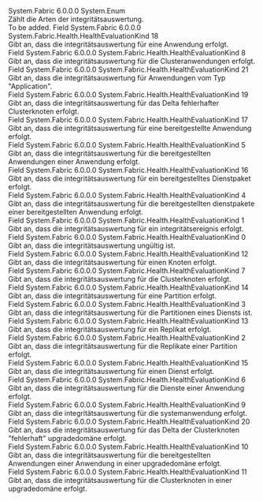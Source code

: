 <Type Name="HealthEvaluationKind" FullName="System.Fabric.Health.HealthEvaluationKind">
  <TypeSignature Language="C#" Value="public enum HealthEvaluationKind" />
  <TypeSignature Language="ILAsm" Value=".class public auto ansi sealed HealthEvaluationKind extends System.Enum" />
  <TypeSignature Language="DocId" Value="T:System.Fabric.Health.HealthEvaluationKind" />
  <TypeSignature Language="VB.NET" Value="Public Enum HealthEvaluationKind" />
  <TypeSignature Language="F#" Value="type HealthEvaluationKind = " />
  <AssemblyInfo>
    <AssemblyName>System.Fabric</AssemblyName>
    <AssemblyVersion>6.0.0.0</AssemblyVersion>
  </AssemblyInfo>
  <Base>
    <BaseTypeName>System.Enum</BaseTypeName>
  </Base>
  <Docs>
    <summary>
      <para>Zählt die Arten der integritätsauswertung.</para>
    </summary>
    <remarks>To be added.</remarks>
  </Docs>
  <Members>
    <Member MemberName="Application">
      <MemberSignature Language="C#" Value="Application" />
      <MemberSignature Language="ILAsm" Value=".field public static literal valuetype System.Fabric.Health.HealthEvaluationKind Application = int32(18)" />
      <MemberSignature Language="DocId" Value="F:System.Fabric.Health.HealthEvaluationKind.Application" />
      <MemberSignature Language="VB.NET" Value="Application" />
      <MemberSignature Language="F#" Value="Application = 18" Usage="System.Fabric.Health.HealthEvaluationKind.Application" />
      <MemberType>Field</MemberType>
      <AssemblyInfo>
        <AssemblyName>System.Fabric</AssemblyName>
        <AssemblyVersion>6.0.0.0</AssemblyVersion>
      </AssemblyInfo>
      <ReturnValue>
        <ReturnType>System.Fabric.Health.HealthEvaluationKind</ReturnType>
      </ReturnValue>
      <MemberValue>18</MemberValue>
      <Docs>
        <summary>
          <para>Gibt an, dass die integritätsauswertung für eine Anwendung erfolgt.</para>
        </summary>
      </Docs>
    </Member>
    <Member MemberName="Applications">
      <MemberSignature Language="C#" Value="Applications" />
      <MemberSignature Language="ILAsm" Value=".field public static literal valuetype System.Fabric.Health.HealthEvaluationKind Applications = int32(8)" />
      <MemberSignature Language="DocId" Value="F:System.Fabric.Health.HealthEvaluationKind.Applications" />
      <MemberSignature Language="VB.NET" Value="Applications" />
      <MemberSignature Language="F#" Value="Applications = 8" Usage="System.Fabric.Health.HealthEvaluationKind.Applications" />
      <MemberType>Field</MemberType>
      <AssemblyInfo>
        <AssemblyName>System.Fabric</AssemblyName>
        <AssemblyVersion>6.0.0.0</AssemblyVersion>
      </AssemblyInfo>
      <ReturnValue>
        <ReturnType>System.Fabric.Health.HealthEvaluationKind</ReturnType>
      </ReturnValue>
      <MemberValue>8</MemberValue>
      <Docs>
        <summary>
          <para>Gibt an, dass die integritätsauswertung für die Clusteranwendungen erfolgt.</para>
        </summary>
      </Docs>
    </Member>
    <Member MemberName="ApplicationTypeApplications">
      <MemberSignature Language="C#" Value="ApplicationTypeApplications" />
      <MemberSignature Language="ILAsm" Value=".field public static literal valuetype System.Fabric.Health.HealthEvaluationKind ApplicationTypeApplications = int32(21)" />
      <MemberSignature Language="DocId" Value="F:System.Fabric.Health.HealthEvaluationKind.ApplicationTypeApplications" />
      <MemberSignature Language="VB.NET" Value="ApplicationTypeApplications" />
      <MemberSignature Language="F#" Value="ApplicationTypeApplications = 21" Usage="System.Fabric.Health.HealthEvaluationKind.ApplicationTypeApplications" />
      <MemberType>Field</MemberType>
      <AssemblyInfo>
        <AssemblyName>System.Fabric</AssemblyName>
        <AssemblyVersion>6.0.0.0</AssemblyVersion>
      </AssemblyInfo>
      <ReturnValue>
        <ReturnType>System.Fabric.Health.HealthEvaluationKind</ReturnType>
      </ReturnValue>
      <MemberValue>21</MemberValue>
      <Docs>
        <summary>
          <para>
            Gibt an, dass die integritätsauswertung für Anwendungen vom Typ "Application".
            </para>
        </summary>
      </Docs>
    </Member>
    <Member MemberName="DeltaNodesCheck">
      <MemberSignature Language="C#" Value="DeltaNodesCheck" />
      <MemberSignature Language="ILAsm" Value=".field public static literal valuetype System.Fabric.Health.HealthEvaluationKind DeltaNodesCheck = int32(19)" />
      <MemberSignature Language="DocId" Value="F:System.Fabric.Health.HealthEvaluationKind.DeltaNodesCheck" />
      <MemberSignature Language="VB.NET" Value="DeltaNodesCheck" />
      <MemberSignature Language="F#" Value="DeltaNodesCheck = 19" Usage="System.Fabric.Health.HealthEvaluationKind.DeltaNodesCheck" />
      <MemberType>Field</MemberType>
      <AssemblyInfo>
        <AssemblyName>System.Fabric</AssemblyName>
        <AssemblyVersion>6.0.0.0</AssemblyVersion>
      </AssemblyInfo>
      <ReturnValue>
        <ReturnType>System.Fabric.Health.HealthEvaluationKind</ReturnType>
      </ReturnValue>
      <MemberValue>19</MemberValue>
      <Docs>
        <summary>
          <para>Gibt an, dass die integritätsauswertung für das Delta fehlerhafter Clusterknoten erfolgt.</para>
        </summary>
      </Docs>
    </Member>
    <Member MemberName="DeployedApplication">
      <MemberSignature Language="C#" Value="DeployedApplication" />
      <MemberSignature Language="ILAsm" Value=".field public static literal valuetype System.Fabric.Health.HealthEvaluationKind DeployedApplication = int32(17)" />
      <MemberSignature Language="DocId" Value="F:System.Fabric.Health.HealthEvaluationKind.DeployedApplication" />
      <MemberSignature Language="VB.NET" Value="DeployedApplication" />
      <MemberSignature Language="F#" Value="DeployedApplication = 17" Usage="System.Fabric.Health.HealthEvaluationKind.DeployedApplication" />
      <MemberType>Field</MemberType>
      <AssemblyInfo>
        <AssemblyName>System.Fabric</AssemblyName>
        <AssemblyVersion>6.0.0.0</AssemblyVersion>
      </AssemblyInfo>
      <ReturnValue>
        <ReturnType>System.Fabric.Health.HealthEvaluationKind</ReturnType>
      </ReturnValue>
      <MemberValue>17</MemberValue>
      <Docs>
        <summary>
          <para>Gibt an, dass die integritätsauswertung für eine bereitgestellte Anwendung erfolgt.</para>
        </summary>
      </Docs>
    </Member>
    <Member MemberName="DeployedApplications">
      <MemberSignature Language="C#" Value="DeployedApplications" />
      <MemberSignature Language="ILAsm" Value=".field public static literal valuetype System.Fabric.Health.HealthEvaluationKind DeployedApplications = int32(5)" />
      <MemberSignature Language="DocId" Value="F:System.Fabric.Health.HealthEvaluationKind.DeployedApplications" />
      <MemberSignature Language="VB.NET" Value="DeployedApplications" />
      <MemberSignature Language="F#" Value="DeployedApplications = 5" Usage="System.Fabric.Health.HealthEvaluationKind.DeployedApplications" />
      <MemberType>Field</MemberType>
      <AssemblyInfo>
        <AssemblyName>System.Fabric</AssemblyName>
        <AssemblyVersion>6.0.0.0</AssemblyVersion>
      </AssemblyInfo>
      <ReturnValue>
        <ReturnType>System.Fabric.Health.HealthEvaluationKind</ReturnType>
      </ReturnValue>
      <MemberValue>5</MemberValue>
      <Docs>
        <summary>
          <para>Gibt an, dass die integritätsauswertung für die bereitgestellten Anwendungen einer Anwendung erfolgt.</para>
        </summary>
      </Docs>
    </Member>
    <Member MemberName="DeployedServicePackage">
      <MemberSignature Language="C#" Value="DeployedServicePackage" />
      <MemberSignature Language="ILAsm" Value=".field public static literal valuetype System.Fabric.Health.HealthEvaluationKind DeployedServicePackage = int32(16)" />
      <MemberSignature Language="DocId" Value="F:System.Fabric.Health.HealthEvaluationKind.DeployedServicePackage" />
      <MemberSignature Language="VB.NET" Value="DeployedServicePackage" />
      <MemberSignature Language="F#" Value="DeployedServicePackage = 16" Usage="System.Fabric.Health.HealthEvaluationKind.DeployedServicePackage" />
      <MemberType>Field</MemberType>
      <AssemblyInfo>
        <AssemblyName>System.Fabric</AssemblyName>
        <AssemblyVersion>6.0.0.0</AssemblyVersion>
      </AssemblyInfo>
      <ReturnValue>
        <ReturnType>System.Fabric.Health.HealthEvaluationKind</ReturnType>
      </ReturnValue>
      <MemberValue>16</MemberValue>
      <Docs>
        <summary>
          <para>Gibt an, dass die integritätsauswertung für ein bereitgestelltes Dienstpaket erfolgt.</para>
        </summary>
      </Docs>
    </Member>
    <Member MemberName="DeployedServicePackages">
      <MemberSignature Language="C#" Value="DeployedServicePackages" />
      <MemberSignature Language="ILAsm" Value=".field public static literal valuetype System.Fabric.Health.HealthEvaluationKind DeployedServicePackages = int32(4)" />
      <MemberSignature Language="DocId" Value="F:System.Fabric.Health.HealthEvaluationKind.DeployedServicePackages" />
      <MemberSignature Language="VB.NET" Value="DeployedServicePackages" />
      <MemberSignature Language="F#" Value="DeployedServicePackages = 4" Usage="System.Fabric.Health.HealthEvaluationKind.DeployedServicePackages" />
      <MemberType>Field</MemberType>
      <AssemblyInfo>
        <AssemblyName>System.Fabric</AssemblyName>
        <AssemblyVersion>6.0.0.0</AssemblyVersion>
      </AssemblyInfo>
      <ReturnValue>
        <ReturnType>System.Fabric.Health.HealthEvaluationKind</ReturnType>
      </ReturnValue>
      <MemberValue>4</MemberValue>
      <Docs>
        <summary>
          <para>Gibt an, dass die integritätsauswertung für die bereitgestellten dienstpakete einer bereitgestellten Anwendung erfolgt.</para>
        </summary>
      </Docs>
    </Member>
    <Member MemberName="Event">
      <MemberSignature Language="C#" Value="Event" />
      <MemberSignature Language="ILAsm" Value=".field public static literal valuetype System.Fabric.Health.HealthEvaluationKind Event = int32(1)" />
      <MemberSignature Language="DocId" Value="F:System.Fabric.Health.HealthEvaluationKind.Event" />
      <MemberSignature Language="VB.NET" Value="Event" />
      <MemberSignature Language="F#" Value="Event = 1" Usage="System.Fabric.Health.HealthEvaluationKind.Event" />
      <MemberType>Field</MemberType>
      <AssemblyInfo>
        <AssemblyName>System.Fabric</AssemblyName>
        <AssemblyVersion>6.0.0.0</AssemblyVersion>
      </AssemblyInfo>
      <ReturnValue>
        <ReturnType>System.Fabric.Health.HealthEvaluationKind</ReturnType>
      </ReturnValue>
      <MemberValue>1</MemberValue>
      <Docs>
        <summary>
          <para>Gibt an, dass die integritätsauswertung für ein integritätsereignis erfolgt.</para>
        </summary>
      </Docs>
    </Member>
    <Member MemberName="Invalid">
      <MemberSignature Language="C#" Value="Invalid" />
      <MemberSignature Language="ILAsm" Value=".field public static literal valuetype System.Fabric.Health.HealthEvaluationKind Invalid = int32(0)" />
      <MemberSignature Language="DocId" Value="F:System.Fabric.Health.HealthEvaluationKind.Invalid" />
      <MemberSignature Language="VB.NET" Value="Invalid" />
      <MemberSignature Language="F#" Value="Invalid = 0" Usage="System.Fabric.Health.HealthEvaluationKind.Invalid" />
      <MemberType>Field</MemberType>
      <AssemblyInfo>
        <AssemblyName>System.Fabric</AssemblyName>
        <AssemblyVersion>6.0.0.0</AssemblyVersion>
      </AssemblyInfo>
      <ReturnValue>
        <ReturnType>System.Fabric.Health.HealthEvaluationKind</ReturnType>
      </ReturnValue>
      <MemberValue>0</MemberValue>
      <Docs>
        <summary>
          <para>Gibt an, dass die integritätsauswertung ungültig ist.</para>
        </summary>
      </Docs>
    </Member>
    <Member MemberName="Node">
      <MemberSignature Language="C#" Value="Node" />
      <MemberSignature Language="ILAsm" Value=".field public static literal valuetype System.Fabric.Health.HealthEvaluationKind Node = int32(12)" />
      <MemberSignature Language="DocId" Value="F:System.Fabric.Health.HealthEvaluationKind.Node" />
      <MemberSignature Language="VB.NET" Value="Node" />
      <MemberSignature Language="F#" Value="Node = 12" Usage="System.Fabric.Health.HealthEvaluationKind.Node" />
      <MemberType>Field</MemberType>
      <AssemblyInfo>
        <AssemblyName>System.Fabric</AssemblyName>
        <AssemblyVersion>6.0.0.0</AssemblyVersion>
      </AssemblyInfo>
      <ReturnValue>
        <ReturnType>System.Fabric.Health.HealthEvaluationKind</ReturnType>
      </ReturnValue>
      <MemberValue>12</MemberValue>
      <Docs>
        <summary>
          <para>Gibt an, dass die integritätsauswertung für einen Knoten erfolgt.</para>
        </summary>
      </Docs>
    </Member>
    <Member MemberName="Nodes">
      <MemberSignature Language="C#" Value="Nodes" />
      <MemberSignature Language="ILAsm" Value=".field public static literal valuetype System.Fabric.Health.HealthEvaluationKind Nodes = int32(7)" />
      <MemberSignature Language="DocId" Value="F:System.Fabric.Health.HealthEvaluationKind.Nodes" />
      <MemberSignature Language="VB.NET" Value="Nodes" />
      <MemberSignature Language="F#" Value="Nodes = 7" Usage="System.Fabric.Health.HealthEvaluationKind.Nodes" />
      <MemberType>Field</MemberType>
      <AssemblyInfo>
        <AssemblyName>System.Fabric</AssemblyName>
        <AssemblyVersion>6.0.0.0</AssemblyVersion>
      </AssemblyInfo>
      <ReturnValue>
        <ReturnType>System.Fabric.Health.HealthEvaluationKind</ReturnType>
      </ReturnValue>
      <MemberValue>7</MemberValue>
      <Docs>
        <summary>
          <para>Gibt an, dass die integritätsauswertung für die Clusterknoten erfolgt.</para>
        </summary>
      </Docs>
    </Member>
    <Member MemberName="Partition">
      <MemberSignature Language="C#" Value="Partition" />
      <MemberSignature Language="ILAsm" Value=".field public static literal valuetype System.Fabric.Health.HealthEvaluationKind Partition = int32(14)" />
      <MemberSignature Language="DocId" Value="F:System.Fabric.Health.HealthEvaluationKind.Partition" />
      <MemberSignature Language="VB.NET" Value="Partition" />
      <MemberSignature Language="F#" Value="Partition = 14" Usage="System.Fabric.Health.HealthEvaluationKind.Partition" />
      <MemberType>Field</MemberType>
      <AssemblyInfo>
        <AssemblyName>System.Fabric</AssemblyName>
        <AssemblyVersion>6.0.0.0</AssemblyVersion>
      </AssemblyInfo>
      <ReturnValue>
        <ReturnType>System.Fabric.Health.HealthEvaluationKind</ReturnType>
      </ReturnValue>
      <MemberValue>14</MemberValue>
      <Docs>
        <summary>
          <para>Gibt an, dass die integritätsauswertung für eine Partition erfolgt.</para>
        </summary>
      </Docs>
    </Member>
    <Member MemberName="Partitions">
      <MemberSignature Language="C#" Value="Partitions" />
      <MemberSignature Language="ILAsm" Value=".field public static literal valuetype System.Fabric.Health.HealthEvaluationKind Partitions = int32(3)" />
      <MemberSignature Language="DocId" Value="F:System.Fabric.Health.HealthEvaluationKind.Partitions" />
      <MemberSignature Language="VB.NET" Value="Partitions" />
      <MemberSignature Language="F#" Value="Partitions = 3" Usage="System.Fabric.Health.HealthEvaluationKind.Partitions" />
      <MemberType>Field</MemberType>
      <AssemblyInfo>
        <AssemblyName>System.Fabric</AssemblyName>
        <AssemblyVersion>6.0.0.0</AssemblyVersion>
      </AssemblyInfo>
      <ReturnValue>
        <ReturnType>System.Fabric.Health.HealthEvaluationKind</ReturnType>
      </ReturnValue>
      <MemberValue>3</MemberValue>
      <Docs>
        <summary>
          <para>Gibt an, dass die integritätsauswertung für die Partitionen eines Diensts ist.</para>
        </summary>
      </Docs>
    </Member>
    <Member MemberName="Replica">
      <MemberSignature Language="C#" Value="Replica" />
      <MemberSignature Language="ILAsm" Value=".field public static literal valuetype System.Fabric.Health.HealthEvaluationKind Replica = int32(13)" />
      <MemberSignature Language="DocId" Value="F:System.Fabric.Health.HealthEvaluationKind.Replica" />
      <MemberSignature Language="VB.NET" Value="Replica" />
      <MemberSignature Language="F#" Value="Replica = 13" Usage="System.Fabric.Health.HealthEvaluationKind.Replica" />
      <MemberType>Field</MemberType>
      <AssemblyInfo>
        <AssemblyName>System.Fabric</AssemblyName>
        <AssemblyVersion>6.0.0.0</AssemblyVersion>
      </AssemblyInfo>
      <ReturnValue>
        <ReturnType>System.Fabric.Health.HealthEvaluationKind</ReturnType>
      </ReturnValue>
      <MemberValue>13</MemberValue>
      <Docs>
        <summary>
          <para>Gibt an, dass die integritätsauswertung für ein Replikat erfolgt.</para>
        </summary>
      </Docs>
    </Member>
    <Member MemberName="Replicas">
      <MemberSignature Language="C#" Value="Replicas" />
      <MemberSignature Language="ILAsm" Value=".field public static literal valuetype System.Fabric.Health.HealthEvaluationKind Replicas = int32(2)" />
      <MemberSignature Language="DocId" Value="F:System.Fabric.Health.HealthEvaluationKind.Replicas" />
      <MemberSignature Language="VB.NET" Value="Replicas" />
      <MemberSignature Language="F#" Value="Replicas = 2" Usage="System.Fabric.Health.HealthEvaluationKind.Replicas" />
      <MemberType>Field</MemberType>
      <AssemblyInfo>
        <AssemblyName>System.Fabric</AssemblyName>
        <AssemblyVersion>6.0.0.0</AssemblyVersion>
      </AssemblyInfo>
      <ReturnValue>
        <ReturnType>System.Fabric.Health.HealthEvaluationKind</ReturnType>
      </ReturnValue>
      <MemberValue>2</MemberValue>
      <Docs>
        <summary>
          <para>Gibt an, dass die integritätsauswertung für die Replikate einer Partition erfolgt.</para>
        </summary>
      </Docs>
    </Member>
    <Member MemberName="Service">
      <MemberSignature Language="C#" Value="Service" />
      <MemberSignature Language="ILAsm" Value=".field public static literal valuetype System.Fabric.Health.HealthEvaluationKind Service = int32(15)" />
      <MemberSignature Language="DocId" Value="F:System.Fabric.Health.HealthEvaluationKind.Service" />
      <MemberSignature Language="VB.NET" Value="Service" />
      <MemberSignature Language="F#" Value="Service = 15" Usage="System.Fabric.Health.HealthEvaluationKind.Service" />
      <MemberType>Field</MemberType>
      <AssemblyInfo>
        <AssemblyName>System.Fabric</AssemblyName>
        <AssemblyVersion>6.0.0.0</AssemblyVersion>
      </AssemblyInfo>
      <ReturnValue>
        <ReturnType>System.Fabric.Health.HealthEvaluationKind</ReturnType>
      </ReturnValue>
      <MemberValue>15</MemberValue>
      <Docs>
        <summary>
          <para>Gibt an, dass die integritätsauswertung für einen Dienst erfolgt.</para>
        </summary>
      </Docs>
    </Member>
    <Member MemberName="Services">
      <MemberSignature Language="C#" Value="Services" />
      <MemberSignature Language="ILAsm" Value=".field public static literal valuetype System.Fabric.Health.HealthEvaluationKind Services = int32(6)" />
      <MemberSignature Language="DocId" Value="F:System.Fabric.Health.HealthEvaluationKind.Services" />
      <MemberSignature Language="VB.NET" Value="Services" />
      <MemberSignature Language="F#" Value="Services = 6" Usage="System.Fabric.Health.HealthEvaluationKind.Services" />
      <MemberType>Field</MemberType>
      <AssemblyInfo>
        <AssemblyName>System.Fabric</AssemblyName>
        <AssemblyVersion>6.0.0.0</AssemblyVersion>
      </AssemblyInfo>
      <ReturnValue>
        <ReturnType>System.Fabric.Health.HealthEvaluationKind</ReturnType>
      </ReturnValue>
      <MemberValue>6</MemberValue>
      <Docs>
        <summary>
          <para>Gibt an, dass die integritätsauswertung für die Dienste einer Anwendung erfolgt.</para>
        </summary>
      </Docs>
    </Member>
    <Member MemberName="SystemApplication">
      <MemberSignature Language="C#" Value="SystemApplication" />
      <MemberSignature Language="ILAsm" Value=".field public static literal valuetype System.Fabric.Health.HealthEvaluationKind SystemApplication = int32(9)" />
      <MemberSignature Language="DocId" Value="F:System.Fabric.Health.HealthEvaluationKind.SystemApplication" />
      <MemberSignature Language="VB.NET" Value="SystemApplication" />
      <MemberSignature Language="F#" Value="SystemApplication = 9" Usage="System.Fabric.Health.HealthEvaluationKind.SystemApplication" />
      <MemberType>Field</MemberType>
      <AssemblyInfo>
        <AssemblyName>System.Fabric</AssemblyName>
        <AssemblyVersion>6.0.0.0</AssemblyVersion>
      </AssemblyInfo>
      <ReturnValue>
        <ReturnType>System.Fabric.Health.HealthEvaluationKind</ReturnType>
      </ReturnValue>
      <MemberValue>9</MemberValue>
      <Docs>
        <summary>
          <para>Gibt an, dass die integritätsauswertung für die systemanwendung erfolgt.</para>
        </summary>
      </Docs>
    </Member>
    <Member MemberName="UpgradeDomainDeltaNodesCheck">
      <MemberSignature Language="C#" Value="UpgradeDomainDeltaNodesCheck" />
      <MemberSignature Language="ILAsm" Value=".field public static literal valuetype System.Fabric.Health.HealthEvaluationKind UpgradeDomainDeltaNodesCheck = int32(20)" />
      <MemberSignature Language="DocId" Value="F:System.Fabric.Health.HealthEvaluationKind.UpgradeDomainDeltaNodesCheck" />
      <MemberSignature Language="VB.NET" Value="UpgradeDomainDeltaNodesCheck" />
      <MemberSignature Language="F#" Value="UpgradeDomainDeltaNodesCheck = 20" Usage="System.Fabric.Health.HealthEvaluationKind.UpgradeDomainDeltaNodesCheck" />
      <MemberType>Field</MemberType>
      <AssemblyInfo>
        <AssemblyName>System.Fabric</AssemblyName>
        <AssemblyVersion>6.0.0.0</AssemblyVersion>
      </AssemblyInfo>
      <ReturnValue>
        <ReturnType>System.Fabric.Health.HealthEvaluationKind</ReturnType>
      </ReturnValue>
      <MemberValue>20</MemberValue>
      <Docs>
        <summary>
          <para>Gibt an, dass die integritätsauswertung für das Delta der Clusterknoten "fehlerhaft" upgradedomäne erfolgt.</para>
        </summary>
      </Docs>
    </Member>
    <Member MemberName="UpgradeDomainDeployedApplications">
      <MemberSignature Language="C#" Value="UpgradeDomainDeployedApplications" />
      <MemberSignature Language="ILAsm" Value=".field public static literal valuetype System.Fabric.Health.HealthEvaluationKind UpgradeDomainDeployedApplications = int32(10)" />
      <MemberSignature Language="DocId" Value="F:System.Fabric.Health.HealthEvaluationKind.UpgradeDomainDeployedApplications" />
      <MemberSignature Language="VB.NET" Value="UpgradeDomainDeployedApplications" />
      <MemberSignature Language="F#" Value="UpgradeDomainDeployedApplications = 10" Usage="System.Fabric.Health.HealthEvaluationKind.UpgradeDomainDeployedApplications" />
      <MemberType>Field</MemberType>
      <AssemblyInfo>
        <AssemblyName>System.Fabric</AssemblyName>
        <AssemblyVersion>6.0.0.0</AssemblyVersion>
      </AssemblyInfo>
      <ReturnValue>
        <ReturnType>System.Fabric.Health.HealthEvaluationKind</ReturnType>
      </ReturnValue>
      <MemberValue>10</MemberValue>
      <Docs>
        <summary>
          <para>Gibt an, dass die integritätsauswertung für die bereitgestellten Anwendungen einer Anwendung in einer upgradedomäne erfolgt.</para>
        </summary>
      </Docs>
    </Member>
    <Member MemberName="UpgradeDomainNodes">
      <MemberSignature Language="C#" Value="UpgradeDomainNodes" />
      <MemberSignature Language="ILAsm" Value=".field public static literal valuetype System.Fabric.Health.HealthEvaluationKind UpgradeDomainNodes = int32(11)" />
      <MemberSignature Language="DocId" Value="F:System.Fabric.Health.HealthEvaluationKind.UpgradeDomainNodes" />
      <MemberSignature Language="VB.NET" Value="UpgradeDomainNodes" />
      <MemberSignature Language="F#" Value="UpgradeDomainNodes = 11" Usage="System.Fabric.Health.HealthEvaluationKind.UpgradeDomainNodes" />
      <MemberType>Field</MemberType>
      <AssemblyInfo>
        <AssemblyName>System.Fabric</AssemblyName>
        <AssemblyVersion>6.0.0.0</AssemblyVersion>
      </AssemblyInfo>
      <ReturnValue>
        <ReturnType>System.Fabric.Health.HealthEvaluationKind</ReturnType>
      </ReturnValue>
      <MemberValue>11</MemberValue>
      <Docs>
        <summary>
          <para>Gibt an, dass die integritätsauswertung für die Clusterknoten in einer upgradedomäne erfolgt.</para>
        </summary>
      </Docs>
    </Member>
  </Members>
</Type>